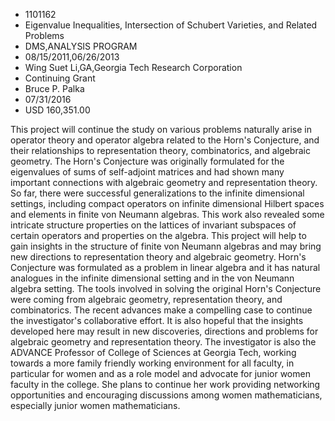 
* 1101162
* Eigenvalue Inequalities, Intersection of Schubert Varieties, and Related Problems
* DMS,ANALYSIS PROGRAM
* 08/15/2011,06/26/2013
* Wing Suet Li,GA,Georgia Tech Research Corporation
* Continuing Grant
* Bruce P. Palka
* 07/31/2016
* USD 160,351.00

This project will continue the study on various problems naturally arise in
operator theory and operator algebra related to the Horn's Conjecture, and their
relationships to representation theory, combinatorics, and algebraic geometry.
The Horn's Conjecture was originally formulated for the eigenvalues of sums of
self-adjoint matrices and had shown many important connections with algebraic
geometry and representation theory. So far, there were successful
generalizations to the infinite dimensional settings, including compact
operators on infinite dimensional Hilbert spaces and elements in finite von
Neumann algebras. This work also revealed some intricate structure properties on
the lattices of invariant subspaces of certain operators and properties on the
algebra. This project will help to gain insights in the structure of finite von
Neumann algebras and may bring new directions to representation theory and
algebraic geometry. Horn's Conjecture was formulated as a problem in linear
algebra and it has natural analogues in the infinite dimensional setting and in
the von Neumann algebra setting. The tools involved in solving the original
Horn's Conjecture were coming from algebraic geometry, representation theory,
and combinatorics. The recent advances make a compelling case to continue the
investigator's collaborative effort. It is also hopeful that the insights
developed here may result in new discoveries, directions and problems for
algebraic geometry and representation theory. The investigator is also the
ADVANCE Professor of College of Sciences at Georgia Tech, working towards a more
family friendly working environment for all faculty, in particular for women and
as a role model and advocate for junior women faculty in the college. She plans
to continue her work providing networking opportunities and encouraging
discussions among women mathematicians, especially junior women mathematicians.
